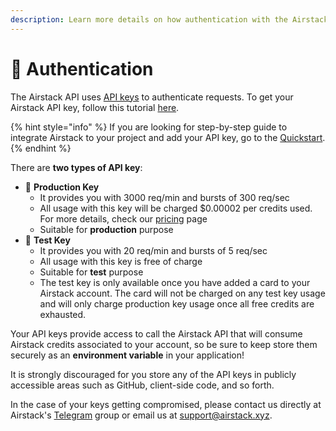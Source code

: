 ```yaml
---
description: Learn more details on how authentication with the Airstack API keys work.
---
```


# 🔐 Authentication

The Airstack API uses [API keys](https://stripe.com/docs/keys) to authenticate requests. To get your Airstack API key, follow this tutorial [here](../../get-started/get-api-key.md).

{% hint style="info" %}
If you are looking for step-by-step guide to integrate Airstack to your project and add your API key, go to the [Quickstart](../../get-started/quickstart/).
{% endhint %}

There are **two types of API key**:

* :rocket: **Production Key**
  * It provides you with 3000 req/min and bursts of 300 req/sec
  * All usage with this key will be charged $0.00002 per credits used. For more details, check our [pricing](https://app.airstack.xyz/pricing) page
  * Suitable for **production** purpose
* :microscope: **Test Key**
  * It provides you with 20 req/min and bursts of 5 req/sec
  * All usage with this key is free of charge
  * Suitable for **test** purpose
  * The test key is only available once you have added a card to your Airstack account. The card will not be charged on any test key usage and will only charge production key usage once all free credits are exhausted.

Your API keys provide access to call the Airstack API that will consume Airstack credits associated to your account, so be sure to keep store them securely as an **environment variable** in your application!

It is strongly discouraged for you store any of the API keys in publicly accessible areas such as GitHub, client-side code, and so forth.

In the case of your keys getting compromised, please contact us directly at Airstack's [Telegram](https://t.me/+1k3c2FR7z51mNDRh) group or email us at [support@airstack.xyz](mailto:support@airstack.xyz).
